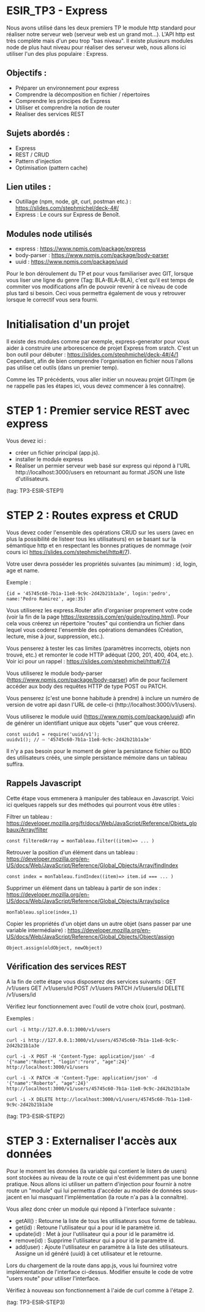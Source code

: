 # ESIR_TP3 - Express

Nous avons utilisé dans les deux premiers TP le module http standard pour réaliser notre serveur web (serveur web est un grand mot...). 
L'API http est très complète mais d'un peu trop "bas niveau".
Il existe plusieurs modules node de plus haut niveau pour réaliser des serveur web, nous allons ici utiliser l'un des plus populaire : Express.

## Objectifs :
  - Préparer un environnement pour express 
  - Comprendre la décomposition en fichier / répertoires
  - Comprendre les principes de Express
  - Utiliser et comprendre la notion de router
  - Réaliser des services REST 
  
## Sujets abordés :
 - Express
 - REST / CRUD
 - Pattern d'injection
 - Optimisation (pattern cache)
 
## Lien utiles :

  - Outillage (npm, node, git, curl, postman etc.) : https://slides.com/stephmichel/deck-4#/
  - Express : Le cours sur Express de Benoît. 
  
## Modules node utilisés
  - express : https://www.npmjs.com/package/express
  - body-parser : https://www.npmjs.com/package/body-parser
  - uuid : https://www.npmjs.com/package/uuid
  
Pour le bon déroulement du TP et pour vous familiariser avec GIT, lorsque vous liser une ligne du genre (Tag: BLA-BLA-BLA), 
c'est qu'il est temps de commiter vos modifications afin de pouvoir revenir à ce niveau de code plus tard si besoin. 
Ceci vous permettra également de vous y retrouver lorsque le correctif vous sera fourni.
  
# Initialisation d'un projet

Il existe des modules comme par exemple, express-generator pour vous aider à construire une arborescence de projet Express from sratch.
C'est un bon outil pour débuter : https://slides.com/stephmichel/deck-4#/4/1
Cependant, afin de bien comprendre l'organisation en fichier nous l'allons pas utilise cet outils (dans un premier temp).

Comme les TP précédents, vous aller initier un nouveau projet GIT/npm (je ne rappelle pas les étapes ici, vous devez commencer à les connaitre).

# STEP 1 : Premier service REST avec express
Vous devez ici :
  - créer un fichier principal (app.js).
  - installer le module express
  - Réaliser un permier serveur web basé sur express qui répond à l'URL http://localhost:3000/users en retournant au format JSON une liste d'utilisateurs.
  
 (tag: TP3-ESIR-STEP1)
  
# STEP 2 : Routes express et CRUD 
Vous devez coder l'ensemble des opérations CRUD sur les users (avec en plus la possibilité de listeer tous les utilisateurs) en se basant sur la sémantique http et en respectant les bonnes pratiques de nommage (voir cours ici https://slides.com/stephmichel/http#/7).

Votre user devra posséder les propriétés suivantes (au minimum) : id, login, age et name.

Exemple : 
 
    {id = '45745c60-7b1a-11e8-9c9c-2d42b21b1a3e', login:'pedro', name:'Pedro Ramirez', age:35)

Vous utiliserez les express.Router afin d'organiser proprement votre code (voir la fin de la page  https://expressjs.com/en/guide/routing.html).
Pour cela vous créerez un répertoire "routes" qui contiendra un fichier dans lequel vous coderez l'ensemble des opérations demandées (Création, lecture, mise à jour, suppression, etc.).

Vous penserez à tester les cas limites (paramètres incorrects, objets non trouvé, etc.) et remonter le code HTTP adéquat (200, 201, 400, 404, etc.). Voir ici pour un rappel : https://slides.com/stephmichel/http#/7/4
  
Vous utiliserez le module body-parser (https://www.npmjs.com/package/body-parser) afin de pour facilement accéder aux body des requêtes HTTP de type POST ou PATCH.  
  
Vous penserez (c'est une bonne habitude à prendre) à inclure un numéro de version de votre api dasn l'URL de celle-ci (http://localhost:3000/v1/users).

Vous utiliserez le module uuid (https://www.npmjs.com/package/uuid) afin de générer un identifiant unique aux objets "user" que vous créerez.

    const uuidv1 = require('uuid/v1');
    uuidv1(); // ⇨ '45745c60-7b1a-11e8-9c9c-2d42b21b1a3e'

Il n'y a pas besoin pour le moment de gérer la persistance fichier ou BDD des utilisateurs créés, une simple persistance mémoire dans un tableau suffira.

## Rappels Javascript
Cette étape vous emmenera à manipuler des tableaux en Javascript. Voici ici quelques rappels sur des méthodes qui pourront vous être utiles :

  Filtrer un tableau : https://developer.mozilla.org/fr/docs/Web/JavaScript/Reference/Objets_globaux/Array/filter
    
    const filteredArray = monTableau.filter((item)=> ... )
    
  Retrouver la position d'un élément dans un tableau : https://developer.mozilla.org/en-US/docs/Web/JavaScript/Reference/Global_Objects/Array/findIndex
    
    const index = monTableau.findIndex((item)=> item.id === ... )
    
  Supprimer un élément dans un tableau à partir de son index : https://developer.mozilla.org/en-US/docs/Web/JavaScript/Reference/Global_Objects/Array/splice
    
    monTableau.splice(index,1)
    
  Copier les propriétés d'un objet dans un autre objet (sans passer par une variable intermédiaire) : https://developer.mozilla.org/en-US/docs/Web/JavaScript/Reference/Global_Objects/Object/assign
   
    Object.assign(oldObject, newObject)
   

## Vérification des services REST
A la fin de cette étape vous disposerez des services suivants :
    GET /v1/users
    GET /v1/users/id
    POST /v1/users
    PATCH /v1/users/id 
    DELETE /v1/users/id

Vérifiez leur fonctionnement avec l'outil de votre choix (curl, postman).

Exemples :
    
    curl -i http://127.0.0.1:3000/v1/users

    curl -i http://127.0.0.1:3000/v1/users/45745c60-7b1a-11e8-9c9c-2d42b21b1a3e  
    
    curl -i -X POST -H 'Content-Type: application/json' -d '{"name":"Robert", "login":"roro", "age":24}' http://localhost:3000/v1/users

    curl -i -X PATCH -H 'Content-Type: application/json' -d '{"name":"Roberto", "age":24}' http://localhost:3000/v1/users/45745c60-7b1a-11e8-9c9c-2d42b21b1a3e

    curl -i -X DELETE http://localhost:3000/v1/users/45745c60-7b1a-11e8-9c9c-2d42b21b1a3e

 (tag: TP3-ESIR-STEP2)


# STEP 3 : Externaliser l'accès aux données
 Pour le moment les données (la variable qui contient le listers de users) sont stockées au niveau de la route ce qui n'est évidemment pas une bonne pratique.
 Nous allons ici utiliser un pattern d'injection pour fournir à notre route un "module" qui lui permettra d'accéder au modèle de données sous-jacent en lui masquant l'implémentation (la route n'a pas à la connaître).
 
 Vous allez donc créer un module qui répond à l'interface suivante :
  - getAll() : Retourne la liste de tous les utilisateurs sous forme de tableau.
  - get(id) : Retoune l'utilisateur qui a pour id le paramètre id.
  - update(id) : Met à jour l'utilisateur qui a pour id le paramètre id.
  - remove(id) : Supprime l'utilisateur qui a pour id le paramètre id.
  - add(user) : Ajoute l'utilisateur en paramètre à la liste des utilisateurs. Assigne un id généré (uuid) à cet utilisateur et le retourne.
        
 Lors du chargement de la route dans app.js, vous lui fournirez votre implémentation de l'interface ci-dessus.
 Modifier ensuite le code de votre "users route" pour utiliser l'interface.

 Vérifiez à nouveau son fonctionnement à l'aide de curl comme à l'étape 2.
 
 (tag: TP3-ESIR-STEP3)
 
  
